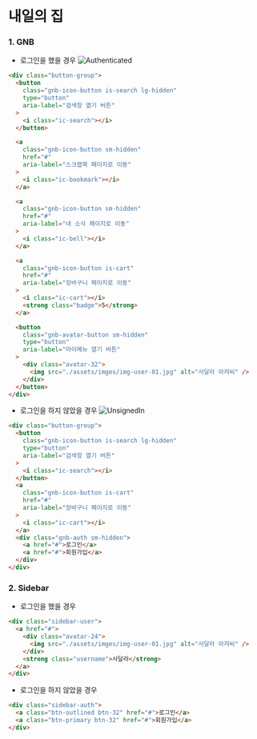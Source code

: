 # 내일의 집

### 1. GNB

- 로그인을 했을 경우
  ![Authenticated](https://user-images.githubusercontent.com/74279737/122666558-e89aa980-d1e8-11eb-9ecc-e547b5f30fa9.jpg)

```html
<div class="button-group">
  <button
    class="gnb-icon-button is-search lg-hidden"
    type="button"
    aria-label="검색창 열기 버튼"
  >
    <i class="ic-search"></i>
  </button>

  <a
    class="gnb-icon-button sm-hidden"
    href="#"
    aria-label="스크랩북 페이지로 이동"
  >
    <i class="ic-bookmark"></i>
  </a>

  <a
    class="gnb-icon-button sm-hidden"
    href="#"
    aria-label="내 소식 페이지로 이동"
  >
    <i class="ic-bell"></i>
  </a>

  <a
    class="gnb-icon-button is-cart"
    href="#"
    aria-label="장바구니 페이지로 이동"
  >
    <i class="ic-cart"></i>
    <strong class="badge">5</strong>
  </a>

  <button
    class="gnb-avatar-button sm-hidden"
    type="button"
    aria-label="마이메뉴 열기 버튼"
  >
    <div class="avatar-32">
      <img src="./assets/imges/img-user-01.jpg" alt="사달라 아저씨" />
    </div>
  </button>
</div>
```

- 로그인을 하지 않았을 경우
  ![UnsignedIn](https://user-images.githubusercontent.com/74279737/122666577-07993b80-d1e9-11eb-9285-35b983f21c9a.jpg)

```html
<div class="button-group">
  <button
    class="gnb-icon-button is-search lg-hidden"
    type="button"
    aria-label="검색창 열기 버튼"
  >
    <i class="ic-search"></i>
  </button>
  <a
    class="gnb-icon-button is-cart"
    href="#"
    aria-label="장바구니 페이지로 이동"
  >
    <i class="ic-cart"></i>
  </a>
  <div class="gnb-auth sm-hidden">
    <a href="#">로그인</a>
    <a href="#">회원가입</a>
  </div>
</div>
```

### 2. Sidebar

- 로그인을 했을 경우

```html
<div class="sidebar-user">
  <a href="#">
    <div class="avatar-24">
      <img src="./assets/imges/img-user-01.jpg" alt="사달라 아저씨" />
    </div>
    <strong class="username">사달라</strong>
  </a>
</div>
```

- 로그인을 하지 않았을 경우

```html
<div class="sidebar-auth">
  <a class="btn-outlined btn-32" href="#">로그인</a>
  <a class="btn-primary btn-32" href="#">회원가입</a>
</div>
```
